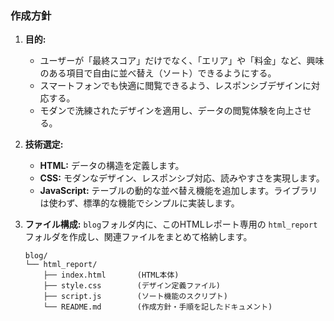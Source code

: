 ### 作成方針

1.  **目的:**
    *   ユーザーが「最終スコア」だけでなく、「エリア」や「料金」など、興味のある項目で自由に並べ替え（ソート）できるようにする。
    *   スマートフォンでも快適に閲覧できるよう、レスポンシブデザインに対応する。
    *   モダンで洗練されたデザインを適用し、データの閲覧体験を向上させる。

2.  **技術選定:**
    *   **HTML:** データの構造を定義します。
    *   **CSS:** モダンなデザイン、レスポンシブ対応、読みやすさを実現します。
    *   **JavaScript:** テーブルの動的な並べ替え機能を追加します。ライブラリは使わず、標準的な機能でシンプルに実装します。

3.  **ファイル構成:**
    `blog`フォルダ内に、このHTMLレポート専用の `html_report` フォルダを作成し、関連ファイルをまとめて格納します。

    ```
    blog/
    └── html_report/
        ├── index.html       (HTML本体)
        ├── style.css        (デザイン定義ファイル)
        ├── script.js        (ソート機能のスクリプト)
        └── README.md        (作成方針・手順を記したドキュメント)
    ```
